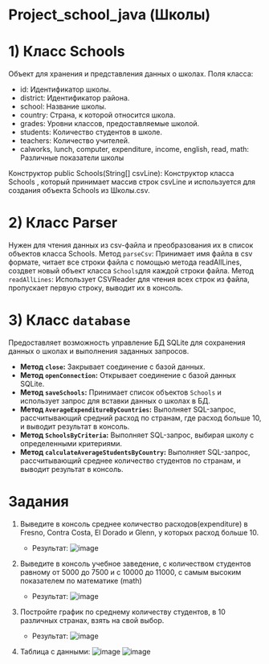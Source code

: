 # Project_school_java (Школы)

# 1) Класс Schools
Объект для хранения и представления данных о школах.
 Поля класса:
   - id: Идентификатор школы.
   - district: Идентификатор района.
   - school: Название школы.
   - country: Страна, к которой относится школа.
   - grades: Уровни классов, предоставляемые школой.
   - students: Количество студентов в школе.
   - teachers: Количество учителей.
   - calworks, lunch, computer, expenditure, income, english, read, math: Различные показатели школы
   
Конструктор public Schools(String[] csvLine):
Конструктор класса Schools , который принимает массив строк csvLine и используется для создания объекта Schools из Школы.csv.

# 2) Класс Parser
Нужен для чтения данных из csv-файла и преобразования их в список объектов класса Schools. 
Метод `parseCsv`: Принимает имя файла в csv формате, читает все строки файла с помощью метода readAllLines, создвет новый объект класса `Schools`для каждой строки файла.
Метод `readAllLines`: Использует CSVReader для чтения всех строк из файла, пропускает первую строку, выводит их в консоль.

# 3) Класс `database` 
Предоставляет возможность управление БД SQLite для сохранения данных о школах и выполнения заданных запросов. 
- **Метод `close`:** Закрывает соединение с базой данных.
- **Метод `openConnection`:** Открывает соединение с базой данных SQLite.
- **Метод `saveSchools`:** Принимает список объектов `Schools` и использует  запрос для вставки данных о школах в БД.
- **Метод `AverageExpenditureByCountries`:** Выполняет SQL-запрос, рассчитывающий средний расход по странам, где расход больше 10, и выводит результат в консоль.
- **Метод `SchoolsByCriteria`:** Выполняет SQL-запрос, выбирая школу с определенными критериями.
- **Метод `calculateAverageStudentsByCountry`:** Выполняет SQL-запрос, рассчитывающий среднее количество студентов по странам, и выводит результат в консоль.

# Задания 
1) Выведите в консоль среднее количество расходов(expenditure) в Fresno, Contra Costa, El Dorado и Glenn, у которых расход больше 10.
   - Результат:
![image](https://github.com/rcnpri/School/assets/155918918/7e1f94c6-3f26-4c17-a76c-d8c29ada851e)

2) Выведите в консоль учебное заведение, с количеством студентов равному от 5000 до 7500 и с 10000 до 11000, с самым высоким показателем по математике (math)
   - Результат:
   ![image](https://github.com/rcnpri/School/assets/155918918/17b988d1-87fe-449c-83c6-694c0600d3a5)

3) Постройте график по среднему количеству студентов, в 10 различных странах, взять на свой выбор.
   - Результат:
   ![image](https://github.com/rcnpri/School/assets/155918918/0e860d4e-7d8c-4bbf-950a-56d2fe0a0790)

4) Таблица с данными:
   ![image](https://github.com/rcnpri/School/assets/155918918/44f0c20f-ef2a-4c67-a670-1e89f987d495)
   ![image](https://github.com/rcnpri/School/assets/155918918/ca341d96-9760-41e6-9d3d-82254fbc02ca)




